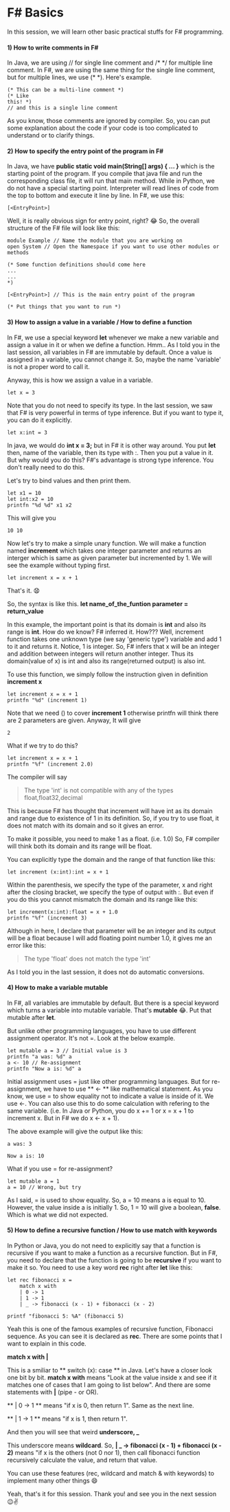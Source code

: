 # F# Basics

In this session, we will learn other basic practical stuffs for F# programming. 

#### 1) How to write comments in F#
In Java, we are using // for single line comment and /*  */ for multiple line comment. In F#, we are using the same thing for the single line comment, but for multiple lines, we use (\*  \*). Here's example.
```
(* This can be a multi-line comment *)
(* Like 
this! *)
// and this is a single line comment
```
As you know, those comments are ignored by compiler. So, you can put some explanation about the code if your code is too complicated to understand or to clarify things.

#### 2) How to specify the entry point of the program in F#
In Java, we have **public static void main(String[] args) { ... }** which is the starting point of the program. If you compile that java file and run the corresponding class file, it will run that main method. While in Python, we do not have a special starting point. Interpreter will read lines of code from the top to bottom and execute it line by line. In F#, we use this:
```
[<EntryPoint>]
```
Well, it is really obvious sign for entry point, right? :joy: 
So, the overall structure of the F# file will look like this:
```
module Example // Name the module that you are working on 
open System // Open the Namespace if you want to use other modules or methods

(* Some function definitions should come here
...
...
*)

[<EntryPoint>] // This is the main entry point of the program

(* Put things that you want to run *)
```

#### 3) How to assign a value in a variable / How to define a function
In F#, we use a special keyword **let** whenever we make a new variable and assign a value in it or when we define a function. Hmm.. As I told you in the last session, all variables in F# are immutable by default. Once a value is assigned in a variable, you cannot change it. So, maybe the name 'variable' is not a proper word to call it. 

Anyway, this is how we assign a value in a variable.
```
let x = 3
```
Note that you do not need to specify its type. In the last session, we saw that F# is very powerful in terms of type inference. But if you want to type it, you can do it explicitly.
```
let x:int = 3
```
In java, we would do **int x = 3;** but in F# it is other way around. You put **let** then, name of the variable, then its type with :. Then you put a value in it. But why would you do this? F#'s advantage is strong type inference. You don't really need to do this.

Let's try to bind values and then print them.
```
let x1 = 10
let int:x2 = 10
printfn "%d %d" x1 x2
```
This will give you
```
10 10
```
Now let's try to make a simple unary function. We will make a function named **increment** which takes one integer parameter and returns an interger which is same as given parameter but incremented by 1. We will see the example without typing first.
```
let increment x = x + 1
```
That's it. :anguished:

So, the syntax is like this. **let name_of_the_funtion parameter = return_value**

In this example, the important point is that its domain is **int** and also its range is **int**. How do we know? F# inferred it. How???
Well, increment function takes one unknown type (we say 'generic type') variable and add 1 to it and returns it. Notice, 1 is integer. So, F# infers that x will be an integer and addition between integers will return another integer. Thus its domain(value of x) is int and also its range(returned output) is also int.

To use this function, we simply follow the instruction given in definition **increment x**
```
let increment x = x + 1
printfn "%d" (increment 1)
```
Note that we need () to cover **increment 1** otherwise printfn will think there are 2 parameters are given. Anyway, It will give 
```
2
```
What if we try to do this?
```
let increment x = x + 1
printfn "%f" (increment 2.0)
```
The compiler will say
> The type 'int' is not compatible with any of the types float,float32,decimal

This is because F# has thought that increment will have int as its domain and range due to existence of 1 in its definition. So, if you try to use float, it does not match with its domain and so it gives an error.

To make it possible, you need to make 1 as a float. (i.e. 1.0) So, F# compiler will think both its domain and its range will be float.

You can explicitly type the domain and the range of that function like this:
```
let increment (x:int):int = x + 1
```
Within the parenthesis, we specify the type of the parameter, x and right after the closing bracket, we specify the type of output with :. But even if you do this you cannot mismatch the domain and its range like this:
```
let increment(x:int):float = x + 1.0
printfn "%f" (increment 3)
```
Although in here, I declare that parameter will be an integer and its output will be a float because I will add floating point number 1.0, it gives me an error like this:
> The type 'float' does not match the type 'int' 

As I told you in the last session, it does not do automatic conversions.

#### 4) How to make a variable mutable
In F#, all variables are immutable by default. But there is a special keyword which turns a variable into mutable variable. That's **mutable** :joy:. Put that mutable after **let**.

But unlike other programming languages, you have to use different assignment operator. It's not =. Look at the below example.
```
let mutable a = 3 // Initial value is 3
printfn "a was: %d" a
a <- 10 // Re-assignment
printfn "Now a is: %d" a
```
Initial assignment uses = just like other programming languages. But for re-assignment, we have to use ** <- ** like mathematical statement. As you know, we use = to show equality not to indicate a value is inside of it. We use <-. You can also use this to do some calculation with refering to the same variable. (i.e. In Java or Python, you do x += 1 or x = x + 1 to increment x. But in F# we do x <- x + 1).

The above example will give the output like this:
```
a was: 3

Now a is: 10

```
What if you use = for re-assignment?
```
let mutable a = 1
a = 10 // Wrong, but try
```
As I said, = is used to show equality. So, a = 10 means a is equal to 10. However, the value inside a is initially 1. So, 1 = 10 will give a boolean, **false**. Which is what we did not expected.

#### 5) How to define a recursive function / How to use match with keywords
In Python or Java, you do not need to explicitly say that a function is recursive if you want to make a function as a recursive function. But in F#, you need to declare that the function is going to be **recursive** if you want to make it so. You need to use a key word **rec** right after **let** like this:
```
let rec fibonacci x = 
	match x with 
	| 0 -> 1
	| 1 -> 1
	| _ -> fibonacci (x - 1) + fibonacci (x - 2)
	
printf "fibonacci 5: %A" (fibonacci 5)
```
Yeah this is one of the famous examples of recursive function, Fibonacci sequence. As you can see it is declared as **rec**. There are some points that I want to explain in this code. 

**match x with |**

This is a smiliar to ** switch (x): case ** in Java. Let's have a closer look one bit by bit. **match x with** means "Look at the value inside x and see if it matches one of cases that I am going to list below". And there are some statements with **|** (pipe - or OR). 

** | 0 -> 1 ** means "if x is 0, then return 1". Same as the next line. 

** | 1 -> 1 ** means "if x is 1, then return 1".

And then you will see that weird **underscore, _**

This underscore means **wildcard**. So, **| _ -> fibonacci (x - 1) + fibonacci (x - 2)** means "if x is the others (not 0 nor 1), then call fibonacci function recursively calculate the value, and return that value.

You can use these features (rec, wildcard and match & with keywords) to implement many other things :smile:

Yeah, that's it for this session. Thank you! and see you in the next session :wink::v:
